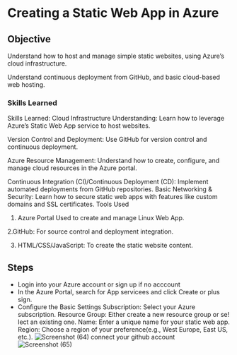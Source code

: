 # Creating a Static Web App in Azure
## Objective
Understand how to host and manage simple static websites, using Azure’s cloud infrastructure.

Understand continuous deployment from GitHub, and basic cloud-based web hosting.

### Skills Learned


Skills Learned:
Cloud Infrastructure Understanding: Learn how to leverage Azure’s Static Web App service to host websites.

Version Control and Deployment: Use GitHub for version control and continuous deployment.

Azure Resource Management: Understand how to create, configure, and manage cloud resources in the Azure portal.

Continuous Integration (CI)/Continuous Deployment (CD): Implement automated deployments from GitHub repositories.
Basic Networking & Security: Learn how to secure static web apps with features like custom domains and SSL certificates.
Tools Used
1. Azure Portal
Used to create and manage Linux Web App.

2.GitHub: 
For source control and deployment integration.
  
3. HTML/CSS/JavaScript: To create the static website content.



## Steps
- Login into your Azure account or sign up if no acccount
- In the Azure Portal, search for App servicees and click Create or plus sign.
- Configure the Basic Settings
Subscription: Select your Azure subscription.
Resource Group: Either create a new resource group or se!
lect an existing one.
Name: Enter a unique name for your static web app.
Region: Choose a region of your preference(e.g., West Europe, East US, etc.).
![Screenshot (64)](https://github.com/user-attachments/assets/c1d2b1ca-6a07-47d6-a913-93b60bbfdc0b)
connect your github account
![Screenshot (65)](https://github.com/user-attachments/assets/2b265628-d930-4a9a-a2f1-c471fd7a583d)




